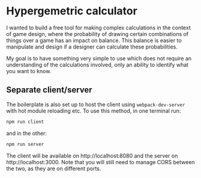 # Hypergemetric calculator

I wanted to build a free tool for making complex calculations in the context of game design, where the probability of drawing certain combinations of things over a game has an impact on balance. This balance is easier to manipulate and design if a designer can calculate these probabilities. 

My goal is to have something very simple to use which does not require an understanding of the calculations involved, only an ability to identify what you want to know.



## Separate client/server

The boilerplate is also set up to host the client using `webpack-dev-server` with hot module reloading etc. To use this method, in one terminal run:
```sh
npm run client
```
and in the other:
```sh
npm run server
```
The client will be available on http://localhost:8080 and the server on http://localhost:3000. Note that you will still need to manage CORS between the two, as they are on different ports.


